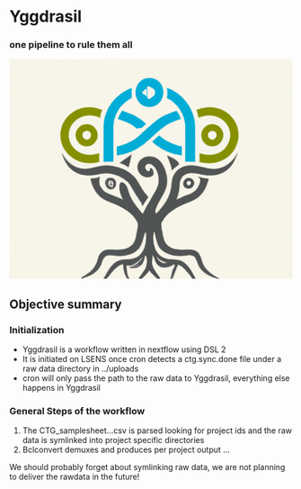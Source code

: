 # Yggdrasil

### one pipeline to rule them all
![Suck it](ygg_logo.png "Best icon ever")
## Objective summary

### Initialization

* Yggdrasil is a workflow written in nextflow using DSL 2
* It is initiated on LSENS once cron detects a ctg.sync.done file under a raw data directory in ../uploads
* cron will only pass the path to the raw data to Yggdrasil, everything else happens in Yggdrasil

### General Steps of the workflow

1. The CTG_samplesheet...csv is parsed looking for project ids and the raw data is symlinked into project specific directories
2. Bclconvert demuxes and produces per project output
...

We should probably forget about symlinking raw data, we are not planning to deliver the rawdata in the future!
